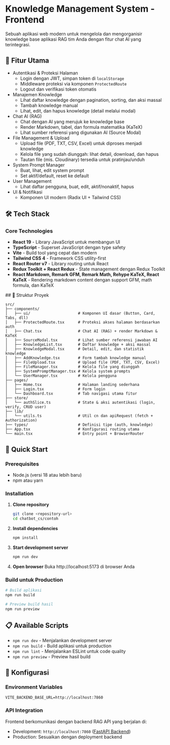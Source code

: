 # Knowledge Management System - Frontend

Sebuah aplikasi web modern untuk mengelola dan mengorganisir knowledge base aplikasi RAG tim Anda dengan fitur chat AI yang terintegrasi.

## 🚀 Fitur Utama

- Autentikasi & Proteksi Halaman
  - Login dengan JWT, simpan token di `localStorage`
  - Middleware proteksi via komponen `ProtectedRoute`
  - Logout dan verifikasi token otomatis
- Manajemen Knowledge
  - Lihat daftar knowledge dengan pagination, sorting, dan aksi massal
  - Tambah knowledge manual
  - Lihat, edit, dan hapus knowledge (detail melalui modal)
- Chat AI (RAG)
  - Chat dengan AI yang merujuk ke knowledge base
  - Render Markdown, tabel, dan formula matematika (KaTeX)
  - Lihat sumber referensi yang digunakan AI (Source Modal)
- File Management & Upload
  - Upload file (PDF, TXT, CSV, Excel) untuk diproses menjadi knowledge
  - Kelola file yang sudah diunggah: lihat detail, download, dan hapus
  - Tautan file (mis. Cloudinary) tersedia untuk pratinjau/unduh
- System Prompt Manager
  - Buat, lihat, edit system prompt
  - Set aktif/default, reset ke default
- User Management
  - Lihat daftar pengguna, buat, edit, aktif/nonaktif, hapus
- UI & Notifikasi
  - Komponen UI modern (Radix UI + Tailwind CSS)

## 🛠️ Tech Stack

### Core Technologies
- **React 19** - Library JavaScript untuk membangun UI
- **TypeScript** - Superset JavaScript dengan type safety
- **Vite** - Build tool yang cepat dan modern
- **Tailwind CSS 4** - Framework CSS utility-first
- **React Router v7** - Library routing untuk React
- **Redux Toolkit + React Redux** - State management dengan Redux Toolkit
- **React Markdown, Remark GFM, Remark Math, Rehype KaTeX, React KaTeX** - Rendering markdown content dengan support GFM, math formula, dan KaTeX

## 📁 Struktur Proyek

```
src/
├── components/
│   ├── ui/                     # Komponen UI dasar (Button, Card, Tabs, dll)
│   ├── ProtectedRoute.tsx      # Proteksi akses halaman berdasarkan auth
│   ├── Chat.tsx                # Chat AI (RAG) + render Markdown & KaTeX
│   ├── SourceModal.tsx         # Lihat sumber referensi jawaban AI
│   ├── KnowledgeList.tsx       # Daftar knowledge + aksi massal
│   ├── KnowledgeModal.tsx      # Detail, edit, dan statistik knowledge
│   ├── AddKnowledge.tsx        # Form tambah knowledge manual
│   ├── FileUpload.tsx          # Upload file (PDF, TXT, CSV, Excel)
│   ├── FileManager.tsx         # Kelola file yang diunggah
│   ├── SystemPromptManager.tsx # Kelola system prompts
│   └── UserManager.tsx         # Kelola pengguna
├── pages/
│   ├── Home.tsx                # Halaman landing sederhana
│   ├── Login.tsx               # Form login
│   └── Dashboard.tsx           # Tab navigasi utama fitur
├── store/
│   └── authSlice.ts            # State & aksi autentikasi (login, verify, CRUD user)
├── lib/
│   └── utils.ts                # Util cn dan apiRequest (fetch + Authorization)
├── types/                      # Definisi tipe (auth, knowledge)
├── App.tsx                     # Konfigurasi routing utama
└── main.tsx                    # Entry point + BrowserRouter
```

## 🚀 Quick Start

### Prerequisites
- Node.js (versi 18 atau lebih baru)
- npm atau yarn

### Installation

1. **Clone repository**
   ```bash
   git clone <repository-url>
   cd chatbot_cs/contoh
   ```

2. **Install dependencies**
   ```bash
   npm install
   ```

3. **Start development server**
   ```bash
   npm run dev
   ```

4. **Open browser**
   Buka http://localhost:5173 di browser Anda

### Build untuk Production

```bash
# Build aplikasi
npm run build

# Preview build hasil
npm run preview
```

## 📋 Available Scripts

- `npm run dev` - Menjalankan development server
- `npm run build` - Build aplikasi untuk production
- `npm run lint` - Menjalankan ESLint untuk code quality
- `npm run preview` - Preview hasil build

## 🔧 Konfigurasi

### Environment Variables
```
VITE_BACKEND_BASE_URL=http://localhost:7860
```

### API Integration
Frontend berkomunikasi dengan backend RAG API yang berjalan di:
- Development: `http://localhost:7860` ([FastAPI Backend](https://github.com/arifian853/rag-template-fastapi))
- Production: Sesuaikan dengan deployment backend
